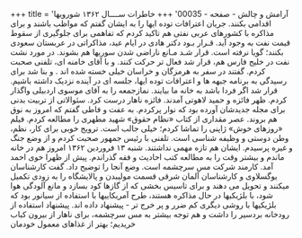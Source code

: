 +++
title = 'آرامش و چالش - صفحه - 00035'
+++
خاطرات ســــال ۱۳۶۲ شورویها اقدامی بکنند. جریان اعترافات توده ایها را به ایشان گفتم که مواظب باشند و برای مذاکره با کشورهای عربی نفتی هم تاکید کردم که تفاهمی برای جلوگیری از سقوط قیمت نفت به وجود آید. قـرار بـود دکتر هادی در ایام عید، مذاکراتی در عربستان سعودی بکنند؛ گویا نرفته است. قرار شـد مـانع ناراضی شدن سوریها هم بشوند. در مورد نشت نفت در خلیج فارس هم، قرار شد فعال تر حرکت کنند. و با آقای خامنه ای، تلفنی صحبت کردم. گفتند در سفر به هرمزگان و خراسان خیلی خسته شده اند . و بنا شد برای رسیدگی به برنامه جبهه ها و اعترافات توده ایها، جلسه ای در آینده نزدیک داشته باشیم. قرار شد اگر فردا باشد به خانه ما بیایند. نمازجمعه را به آقای موسوی اردبیلی واگذار کردم. ظهر فائزه و حمید لاهوتی آمدند. فائزه ناهار درست کرد. سئوالاتی از تربیت بدنی برای مجله جدیدشان آورده بود که نوار پرکردم. به عفت و فاطی گفتم که امروز به نوق هم بروند. عصر مقداری از کتاب «نظام حقوق» شهید مطهری را مطالعه کردم. فیلم «روزهای خوش» ژاپنی را تماشا کردم؛ خیلی جالب است. ترویج خوبی برای کار، نظم، وطن دوستی و وظیفه شناسی است. تلفنی با رئیس جمهور صحبت کردم و از وضع جنگ و غیره پرسیدم. ایشان هم تازه مهمی نداشتند. شنبه ۱۳ فروردین ۱۳۶۲ امروز هم در خانه ماندم و بیشتر وقت را به مطالعه کتب احادیث و فقه گذراندم. پیش از ظهرا خوی احمد آمد. کارمند شرکت مس سرچشمه است. وضع آنجا را توضیح داد. گفت کارشناسان یوگسلاوی و کارشناسان آلمان شرقی قسمت مولیبدن و پالایشگاه را به زودی تکمیل میکنند و تحویل می دهند و برای تاسیس بخشی که از گازها کود بسازد و مانع آلودگی هوا شود، با بلژیکیها در حال مذاکره هستند، طرح آمریکاییها با استفاده از سیانور بود که بلژیکیها با روشی دیگری کم ضرر و پر خرج تر - پیشنهاد داده اند. پیشنهاد استفاده از رودخانه بردسیر را داشت و هم توجه بیشتر به مس سرچشمه، برای ناهار از بیرون کباب خریدیم؛ بهتر از غذاهای معمول خودمان